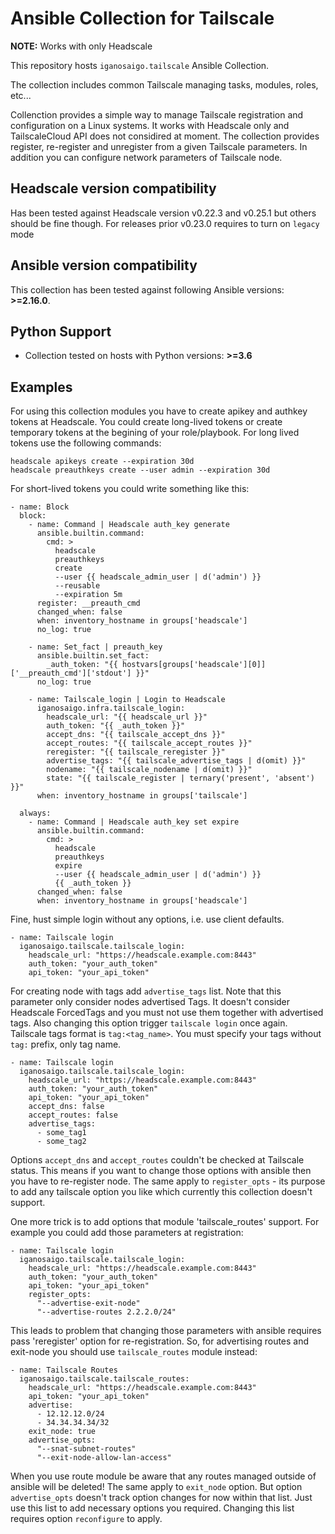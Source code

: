# Ansible Collection for Tailscale

**NOTE:** Works with only Headscale

This repository hosts `iganosaigo.tailscale` Ansible Collection.

The collection includes common Tailscale managing tasks, modules, roles, etc...

Collenction provides a simple way to manage Tailscale registration and configuration on a Linux systems. It works with Headscale only and TailscaleCloud API does not considired at moment. The collection provides register, re-register and unregister from a given Tailscale parameters. In addition you can configure network parameters of Tailscale node.

## Headscale version compatibility

Has been tested against Headscale version v0.22.3 and v0.25.1 but others should be fine though.
For releases prior v0.23.0 requires to turn on `legacy` mode

## Ansible version compatibility

This collection has been tested against following Ansible versions: **>=2.16.0**.

## Python Support

- Collection tested on hosts with Python versions: **>=3.6**

## Examples

For using this collection modules you have to create apikey and authkey tokens
at Headscale. You could create long-lived tokens or create temporary tokens at
the begining of your role/playbook. For long lived tokens use the following commands:

```
headscale apikeys create --expiration 30d
headscale preauthkeys create --user admin --expiration 30d
```

For short-lived tokens you could write something like this:

```
- name: Block
  block:
    - name: Command | Headscale auth_key generate
      ansible.builtin.command:
        cmd: >
          headscale
          preauthkeys
          create
          --user {{ headscale_admin_user | d('admin') }}
          --reusable
          --expiration 5m
      register: __preauth_cmd
      changed_when: false
      when: inventory_hostname in groups['headscale']
      no_log: true

    - name: Set_fact | preauth_key
      ansible.builtin.set_fact:
        _auth_token: "{{ hostvars[groups['headscale'][0]]['__preauth_cmd']['stdout'] }}"
      no_log: true

    - name: Tailscale_login | Login to Headscale
      iganosaigo.infra.tailscale_login:
        headscale_url: "{{ headscale_url }}"
        auth_token: "{{ _auth_token }}"
        accept_dns: "{{ tailscale_accept_dns }}"
        accept_routes: "{{ tailscale_accept_routes }}"
        reregister: "{{ tailscale_reregister }}"
        advertise_tags: "{{ tailscale_advertise_tags | d(omit) }}"
        nodename: "{{ tailscale_nodename | d(omit) }}"
        state: "{{ tailscale_register | ternary('present', 'absent') }}"
      when: inventory_hostname in groups['tailscale']

  always:
    - name: Command | Headscale auth_key set expire
      ansible.builtin.command:
        cmd: >
          headscale
          preauthkeys
          expire
          --user {{ headscale_admin_user | d('admin') }}
          {{ _auth_token }}
      changed_when: false
      when: inventory_hostname in groups['headscale']
```

Fine, hust simple login without any options, i.e. use client defaults.

```
- name: Tailscale login
  iganosaigo.tailscale.tailscale_login:
    headscale_url: "https://headscale.example.com:8443"
    auth_token: "your_auth_token"
    api_token: "your_api_token"
```

For creating node with tags add `advertise_tags` list. Note that this parameter
only consider nodes advertised Tags. It doesn't consider Headscale ForcedTags and
you must not use them together with advertised tags. Also changing this option
trigger `tailscale login` once again. Tailscale tags format is `tag:<tag_name>`.
You must specify your tags without `tag:` prefix, only tag name.

```
- name: Tailscale login
  iganosaigo.tailscale.tailscale_login:
    headscale_url: "https://headscale.example.com:8443"
    auth_token: "your_auth_token"
    api_token: "your_api_token"
    accept_dns: false
    accept_routes: false
    advertise_tags:
      - some_tag1
      - some_tag2
```

Options `accept_dns` and `accept_routes` couldn't be checked at Tailscale status.
This means if you want to change those options with ansible then you have to
re-register node. The same apply to `register_opts` - its purpose to add any
tailscale option you like which currently this collection doesn't support.

One more trick is to add options that module 'tailscale_routes' support.
For example you could add those parameters at registration:

```
- name: Tailscale login
  iganosaigo.tailscale.tailscale_login:
    headscale_url: "https://headscale.example.com:8443"
    auth_token: "your_auth_token"
    api_token: "your_api_token"
    register_opts:
      "--advertise-exit-node"
      "--advertise-routes 2.2.2.0/24"
```

This leads to problem that changing those parameters with ansible requires
pass 'reregister' option for re-registration. So, for advertising routes
and exit-node you should use `tailscale_routes` module instead:

```
- name: Tailscale Routes
  iganosaigo.tailscale.tailscale_routes:
    headscale_url: "https://headscale.example.com:8443"
    api_token: "your_api_token"
    advertise:
      - 12.12.12.0/24
      - 34.34.34.34/32
    exit_node: true
    advertise_opts:
      "--snat-subnet-routes"
      "--exit-node-allow-lan-access"
```

When you use route module be aware that any routes managed outside of
ansible will be deleted! The same apply to `exit_node` option. But option
`advertise_opts` doesn't track option changes for now within that list.
Just use this list to add necessary options you required. Changing this
list requires option `reconfigure` to apply.
